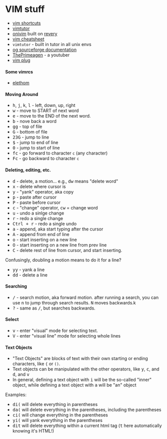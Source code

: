 # VIM stuff


* [vim shortcuts](https://vim.rtorr.com/)
* [vimtutor](https://superuser.com/questions/246487/how-to-use-vimtutor)
* [onivim](https://github.com/onivim/oni2) built on [revery](https://github.com/revery-ui/revery)
* [vim cheatsheet](https://devhints.io/vim)
* `vimtutor` - built in tutor in all unix envs
* [og sourceforge documentation](http://vimdoc.sourceforge.net/htmldoc/)
* [ThePrimeagen](https://www.youtube.com/channel/UC8ENHE5xdFSwx71u3fDH5Xw) - a youtuber
* [vim plug](https://github.com/junegunn/vim-plug)

#### Some vimrcs
* [elethom](https://github.com/Elethom/dot-files/blob/master/.vimrc)


#### Moving Around

* <kbd>h</kbd>, <kbd>j</kbd>, <kbd>k</kbd>, <kbd>l</kbd> - left, down, up, right
* <kbd>w</kbd> - move to START of next word
* <kbd>e</kbd> - move to the END of the next word.
* <kbd>b</kbd> - nove back a word 
* <kbd>gg</kbd> - top of file
* <kbd>G</kbd> - bottom of file
* <kbd>23G</kbd> - jump to line
* <kbd>$</kbd> - jump to end of line
* <kbd>0</kbd> - jump to start of line
* <kbd>fc</kbd> - go forward to character `c` (any character)
* <kbd>Fc</kbd> - go backward to character `c`


#### Deleting, editing, etc.
* <kbd>d</kbd> - delete, a motion... e.g., <kbd>dw</kbd> means "delete word" 
* <kbd>x</kbd> - delete where cursor is
* <kbd>y</kbd> - "yank" operator, aka copy
* <kbd>p</kbd> - paste after cursor
* <kbd>P</kbd> - paste before cursor
* <kbd>c</kbd> - "change" operator, <kbd>cw</kbd> = change word
* <kbd>u</kbd> - undo a sinlge change
* <kbd>r</kbd> - redo a single change
* <kbd>Ctrl + r</kbd> - redo a single undo
* <kbd>a</kbd> - append, aka start typing after the cursor
* <kbd>A</kbd> - append from end of line
* <kbd>o</kbd> - start inserting on a new line
* <kbd>O</kbd> - start inserting on a new line from prev line 
* <kbd>C</kbd> - delete rest of line from cursor, and start inserting.

Confusingly, doubling a motion means to do it for a line?
* <kbd>yy</kbd> - yank a line
* <kbd>dd</kbd> - delete a line

#### Searching
* <kbd>/</kbd> -  search motion, aka forward motion. after running a search, you can use <kbd>n</kbd> to jump through search results. <kbd>N</kbd> moves backwards.k
* <kbd>?</kbd> - same as <kbd>/</kbd>, but searches backwards.

#### Select
* <kbd>v</kbd> - enter "visual" mode for selecting text.
* <kbd>V</kbd> - enter "visual line" mode for selecting whole lines

#### Text Objects
* "Text Objects" are blocks of text with their own starting or ending characters, like `{` or `()`.
* Text objects can be manipulated with the other operators, like <kbd>y</kbd>, <kbd>c</kbd>, and <kbd>d</kbd>, and <kbd>v</kbd>
* In general, defining a text object with <kbd>i</kbd> will be the so-called "inner" object, while defining a text object with <kbd>a</kbd> will be "an" object

Examples:
* <kbd>di(</kbd> will delete everything in parentheses
* <kbd>da(</kbd> will delete everything in the parentheses, including the parentheses
* <kbd>ci(</kbd> will change everything in the parentheses 
* <kbd>yi(</kbd> will yank everything in the parentheses
* <kbd>dit</kbd> will delete everything within a current html tag (<kbd>t</kbd> here automatically knowing it's HTML!)


